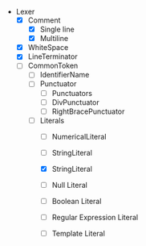 
- Lexer 
  - [x] Comment
      - [x] Single line
      - [x] Multiline
  - [x] WhiteSpace
  - [x] LineTerminator
  - [ ] CommonToken
      - [ ] IdentifierName
      - [ ] Punctuator
          - [ ] Punctuators
          - [ ] DivPunctuator
          - [ ] RightBracePunctuator
      - [ ] Literals
          - [ ] NumericalLiteral
          - [ ] StringLiteral
          - [x] StringLiteral
          - [ ] Null Literal
          - [ ] Boolean Literal
          - [ ] Regular Expression Literal
          - [ ] Template Literal

